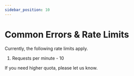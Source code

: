 ```yaml
---
sidebar_position: 10
---
```


# Common Errors & Rate Limits

Currently, the following rate limits apply.

1. Requests per minute - 10

If you need higher quota, please let us know.